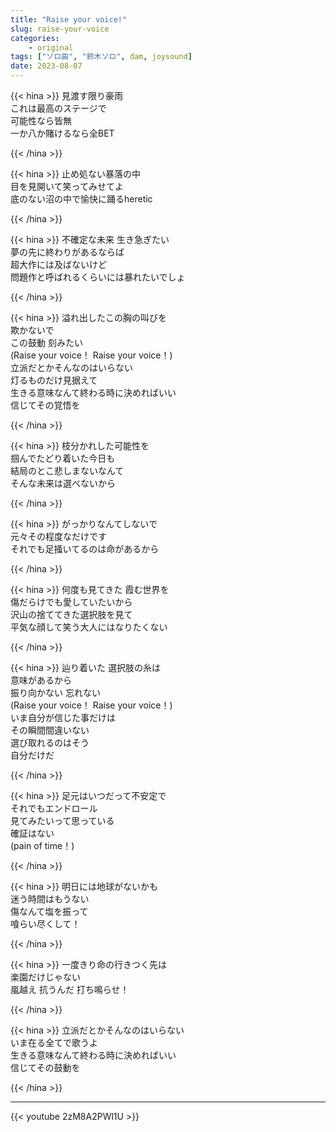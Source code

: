 ```yaml
---
title: "Raise your voice!"
slug: raise-your-voice
categories:
    - original
tags: ["ソロ曲", "鈴木ソロ", dam, joysound]
date: 2023-08-07
---
```


{{< hina >}}
見渡す限り豪雨  
これは最高のステージで  
可能性なら皆無  
一か八か賭けるなら全BET  

{{< /hina >}}

{{< hina >}}
止め処ない暴落の中  
目を見開いて笑ってみせてよ  
底のない沼の中で愉快に踊るheretic  

{{< /hina >}}

{{< hina >}}
不確定な未来 生き急ぎたい  
夢の先に終わりがあるならば  
超大作には及ばないけど  
問題作と呼ばれるくらいには暴れたいでしょ  

{{< /hina >}}

{{< hina >}}
溢れ出したこの胸の叫びを  
欺かないで  
この鼓動 刻みたい  
(Raise your voice！ Raise your voice！)  
立派だとかそんなのはいらない  
灯るものだけ見据えて  
生きる意味なんて終わる時に決めればいい  
信じてその覚悟を  

{{< /hina >}}

{{< hina >}}
枝分かれした可能性を  
掴んでたどり着いた今日も  
結局のとこ悲しまないなんて  
そんな未来は選べないから  

{{< /hina >}}

{{< hina >}}
がっかりなんてしないで  
元々その程度なだけです  
それでも足掻いてるのは命があるから  

{{< /hina >}}

{{< hina >}}
何度も見てきた 霞む世界を  
傷だらけでも愛していたいから  
沢山の捨ててきた選択肢を見て  
平気な顔して笑う大人にはなりたくない  

{{< /hina >}}

{{< hina >}}
辿り着いた 選択肢の糸は  
意味があるから  
振り向かない 忘れない  
(Raise your voice！ Raise your voice！)  
いま自分が信じた事だけは  
その瞬間間違いない  
選び取れるのはそう  
自分だけだ  

{{< /hina >}}

{{< hina >}}
足元はいつだって不安定で  
それでもエンドロール  
見てみたいって思っている  
確証はない  
(pain of time！)  

{{< /hina >}}

{{< hina >}}
明日には地球がないかも  
迷う時間はもうない  
傷なんて塩を振って  
喰らい尽くして！  

{{< /hina >}}

{{< hina >}}
一度きり命の行きつく先は  
楽園だけじゃない  
嵐越え 抗うんだ 打ち鳴らせ！  

{{< /hina >}}

{{< hina >}}
立派だとかそんなのはいらない  
いま在る全てで歌うよ  
生きる意味なんて終わる時に決めればいい  
信じてその鼓動を  

{{< /hina >}}

---

{{< youtube 2zM8A2PWl1U >}}